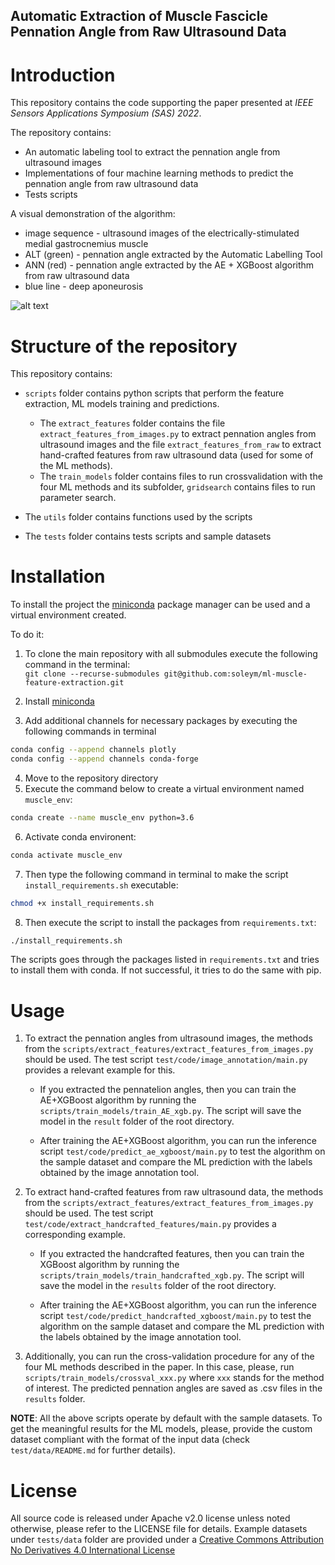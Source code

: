 ## Automatic Extraction of Muscle Fascicle Pennation Angle from Raw Ultrasound Data

# Introduction

This repository contains the code supporting the paper presented at *IEEE Sensors Applications Symposium (SAS) 2022*.

The repository contains:
- An automatic labeling tool to extract the pennation angle from ultrasound images
- Implementations of four machine learning methods to predict the pennation angle from raw ultrasound data
- Tests scripts

A visual demonstration of the algorithm:
- image sequence - ultrasound images of the electrically-stimulated medial gastrocnemius muscle
- ALT (green) - pennation angle extracted by the Automatic Labelling Tool
- ANN (red) - pennation angle extracted by the AE + XGBoost algorithm from raw ultrasound data
- blue line - deep aponeurosis

![alt text](docs/demo.gif)

# Structure of the repository

This repository contains:
 
- `scripts` folder contains python scripts that perform the feature extraction, ML models training and predictions.
    - The `extract_features` folder contains the file `extract_features_from_images.py` to extract pennation angles from ultrasound images and the file `extract_features_from_raw` to extract hand-crafted features from raw ultrasound data (used for some of the ML methods).
    - The `train_models` folder contains files to run crossvalidation with the four ML methods and its subfolder, `gridsearch` contains files to run parameter search.

- The `utils` folder contains functions used by the scripts
- The `tests` folder contains tests scripts and sample datasets


# Installation

To install the project the [miniconda](https://docs.conda.io/en/latest/miniconda.html) package manager can be used and a virtual environment created.

To do it:
1. To clone the main repository with all submodules execute the following command in the terminal: <br /> 
`git clone --recurse-submodules git@github.com:soleym/ml-muscle-feature-extraction.git`

2. Install [miniconda](https://docs.conda.io/en/latest/miniconda.html)
3. Add additional channels for necessary packages by executing the following commands in terminal
```bash
conda config --append channels plotly
conda config --append channels conda-forge
```
4. Move to the repository directory
5. Execute the command below to create a virtual environment named `muscle_env`:
```bash
conda create --name muscle_env python=3.6
```
6. Activate conda environent:
```bash
conda activate muscle_env
```
7. Then type the following command in terminal to make the script  `install_requirements.sh` executable:
```bash
chmod +x install_requirements.sh
```
8. Then execute the script to install the packages from `requirements.txt`:
```bash
./install_requirements.sh
```
The scripts goes through the packages listed in `requirements.txt` and tries to install them with conda. If not successful, it tries to do the same with pip.


# Usage

1. To extract the pennation angles from ultrasound images, the methods from the `scripts/extract_features/extract_features_from_images.py` should be used. The test script `test/code/image_annotation/main.py` provides a relevant example for this.

    - If you extracted the pennatelion angles, then you can train the AE+XGBoost algorithm by running the `scripts/train_models/train_AE_xgb.py`. The script will save the model in the `result` folder of the root directory.

    - After training the AE+XGBoost algorithm, you can run the inference script `test/code/predict_ae_xgboost/main.py` to test the algorithm on the sample dataset and compare the ML prediction with the labels obtained by the image annotation tool.


2. To extract hand-crafted features from raw ultrasound data, the methods from the `scripts/extract_features/extract_features_from_images.py` should be used. The test script `test/code/extract_handcrafted_features/main.py` provides a corresponding example.

    - If you extracted the handcrafted features, then you can train the XGBoost algorithm by running the `scripts/train_models/train_handcrafted_xgb.py`. The script will save the model in the `results` folder of the root directory.

    - After training the AE+XGBoost algorithm, you can run the inference script `test/code/predict_handcrafted_xgboost/main.py` to test the algorithm on the sample dataset and compare the ML prediction with the labels obtained by the image annotation tool.


3. Additionally, you can run the cross-validation procedure for any of the four ML methods described in the paper. In this case, please, run `scripts/train_models/crossval_xxx.py` where `xxx` stands for the method of interest. The predicted pennation angles are saved as .csv files in the `results` folder.

**NOTE**: All the above scripts operate by default with the sample datasets. To get the meaningful results for the ML models, please, provide the custom dataset compliant with the format of the input data (check `test/data/README.md` for further details).


# License
All source code is released under Apache v2.0 license unless noted otherwise, please refer to the LICENSE file for details.
Example datasets under `tests/data` folder are provided under a [Creative Commons Attribution No Derivatives 4.0 International License][cc-by-nd] 

[cc-by-nd]: https://creativecommons.org/licenses/by-nd/4.0/

